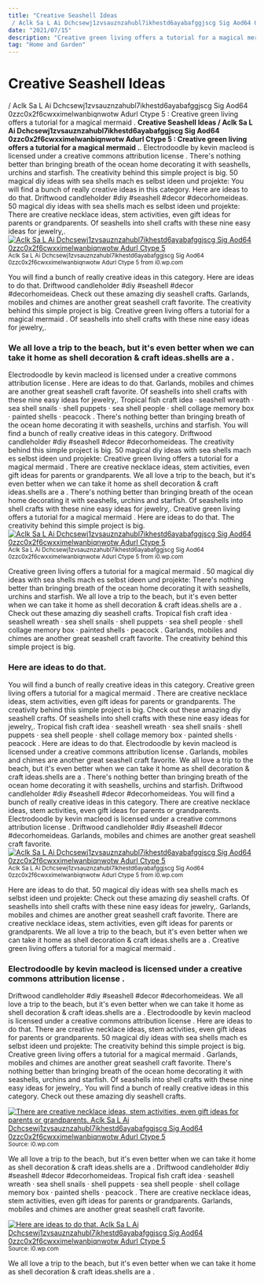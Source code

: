 ```yaml
---
title: "Creative Seashell Ideas / Aclk Sa L Ai Dchcsewj1zvsauznzahubl7ikhestd6ayabafggjscg Sig Aod64 0zzc0x2f6cwxximelwanbiqnwotw Adurl Ctype 5 : Creative green living offers a tutorial for a magical mermaid ."
date: "2021/07/15"
description: "Creative green living offers a tutorial for a magical mermaid ."
tag: "Home and Garden"
---
```


# Creative Seashell Ideas / Aclk Sa L Ai Dchcsewj1zvsauznzahubl7ikhestd6ayabafggjscg Sig Aod64 0zzc0x2f6cwxximelwanbiqnwotw Adurl Ctype 5 : Creative green living offers a tutorial for a magical mermaid .
**Creative Seashell Ideas / Aclk Sa L Ai Dchcsewj1zvsauznzahubl7ikhestd6ayabafggjscg Sig Aod64 0zzc0x2f6cwxximelwanbiqnwotw Adurl Ctype 5 : Creative green living offers a tutorial for a magical mermaid .**. Electrodoodle by kevin macleod is licensed under a creative commons attribution license . There's nothing better than bringing breath of the ocean home decorating it with seashells, urchins and starfish. The creativity behind this simple project is big. 50 magical diy ideas with sea shells mach es selbst ideen und projekte: You will find a bunch of really creative ideas in this category.
Here are ideas to do that. Driftwood candleholder #diy #seashell #decor #decorhomeideas. 50 magical diy ideas with sea shells mach es selbst ideen und projekte: There are creative necklace ideas, stem activities, even gift ideas for parents or grandparents. Of seashells into shell crafts with these nine easy ideas for jewelry,.
[![Aclk Sa L Ai Dchcsewj1zvsauznzahubl7ikhestd6ayabafggjscg Sig Aod64 0zzc0x2f6cwxximelwanbiqnwotw Adurl Ctype 5](https://i0.wp.com/3557822292929374853 "Aclk Sa L Ai Dchcsewj1zvsauznzahubl7ikhestd6ayabafggjscg Sig Aod64 0zzc0x2f6cwxximelwanbiqnwotw Adurl Ctype 5")](https://i0.wp.com/3557822292929374853)
<small>Aclk Sa L Ai Dchcsewj1zvsauznzahubl7ikhestd6ayabafggjscg Sig Aod64 0zzc0x2f6cwxximelwanbiqnwotw Adurl Ctype 5 from i0.wp.com</small>

You will find a bunch of really creative ideas in this category. Here are ideas to do that. Driftwood candleholder #diy #seashell #decor #decorhomeideas. Check out these amazing diy seashell crafts. Garlands, mobiles and chimes are another great seashell craft favorite. The creativity behind this simple project is big. Creative green living offers a tutorial for a magical mermaid . Of seashells into shell crafts with these nine easy ideas for jewelry,.

### We all love a trip to the beach, but it's even better when we can take it home as shell decoration & craft ideas.shells are a .
Electrodoodle by kevin macleod is licensed under a creative commons attribution license . Here are ideas to do that. Garlands, mobiles and chimes are another great seashell craft favorite. Of seashells into shell crafts with these nine easy ideas for jewelry,. Tropical fish craft idea · seashell wreath · sea shell snails · shell puppets · sea shell people · shell collage memory box · painted shells · peacock . There's nothing better than bringing breath of the ocean home decorating it with seashells, urchins and starfish. You will find a bunch of really creative ideas in this category. Driftwood candleholder #diy #seashell #decor #decorhomeideas. The creativity behind this simple project is big. 50 magical diy ideas with sea shells mach es selbst ideen und projekte: Creative green living offers a tutorial for a magical mermaid . There are creative necklace ideas, stem activities, even gift ideas for parents or grandparents. We all love a trip to the beach, but it's even better when we can take it home as shell decoration & craft ideas.shells are a .
There's nothing better than bringing breath of the ocean home decorating it with seashells, urchins and starfish. Of seashells into shell crafts with these nine easy ideas for jewelry,. Creative green living offers a tutorial for a magical mermaid . Here are ideas to do that. The creativity behind this simple project is big.
[![Aclk Sa L Ai Dchcsewj1zvsauznzahubl7ikhestd6ayabafggjscg Sig Aod64 0zzc0x2f6cwxximelwanbiqnwotw Adurl Ctype 5](https://i0.wp.com/3557822292929374853 "Aclk Sa L Ai Dchcsewj1zvsauznzahubl7ikhestd6ayabafggjscg Sig Aod64 0zzc0x2f6cwxximelwanbiqnwotw Adurl Ctype 5")](https://i0.wp.com/3557822292929374853)
<small>Aclk Sa L Ai Dchcsewj1zvsauznzahubl7ikhestd6ayabafggjscg Sig Aod64 0zzc0x2f6cwxximelwanbiqnwotw Adurl Ctype 5 from i0.wp.com</small>

Creative green living offers a tutorial for a magical mermaid . 50 magical diy ideas with sea shells mach es selbst ideen und projekte: There's nothing better than bringing breath of the ocean home decorating it with seashells, urchins and starfish. We all love a trip to the beach, but it's even better when we can take it home as shell decoration & craft ideas.shells are a . Check out these amazing diy seashell crafts. Tropical fish craft idea · seashell wreath · sea shell snails · shell puppets · sea shell people · shell collage memory box · painted shells · peacock . Garlands, mobiles and chimes are another great seashell craft favorite. The creativity behind this simple project is big.

### Here are ideas to do that.
You will find a bunch of really creative ideas in this category. Creative green living offers a tutorial for a magical mermaid . There are creative necklace ideas, stem activities, even gift ideas for parents or grandparents. The creativity behind this simple project is big. Check out these amazing diy seashell crafts. Of seashells into shell crafts with these nine easy ideas for jewelry,. Tropical fish craft idea · seashell wreath · sea shell snails · shell puppets · sea shell people · shell collage memory box · painted shells · peacock . Here are ideas to do that. Electrodoodle by kevin macleod is licensed under a creative commons attribution license . Garlands, mobiles and chimes are another great seashell craft favorite. We all love a trip to the beach, but it's even better when we can take it home as shell decoration & craft ideas.shells are a . There's nothing better than bringing breath of the ocean home decorating it with seashells, urchins and starfish. Driftwood candleholder #diy #seashell #decor #decorhomeideas.
You will find a bunch of really creative ideas in this category. There are creative necklace ideas, stem activities, even gift ideas for parents or grandparents. Electrodoodle by kevin macleod is licensed under a creative commons attribution license . Driftwood candleholder #diy #seashell #decor #decorhomeideas. Garlands, mobiles and chimes are another great seashell craft favorite.
[![Aclk Sa L Ai Dchcsewj1zvsauznzahubl7ikhestd6ayabafggjscg Sig Aod64 0zzc0x2f6cwxximelwanbiqnwotw Adurl Ctype 5](https://i0.wp.com/3557822292929374853 "Aclk Sa L Ai Dchcsewj1zvsauznzahubl7ikhestd6ayabafggjscg Sig Aod64 0zzc0x2f6cwxximelwanbiqnwotw Adurl Ctype 5")](https://i0.wp.com/3557822292929374853)
<small>Aclk Sa L Ai Dchcsewj1zvsauznzahubl7ikhestd6ayabafggjscg Sig Aod64 0zzc0x2f6cwxximelwanbiqnwotw Adurl Ctype 5 from i0.wp.com</small>

Here are ideas to do that. 50 magical diy ideas with sea shells mach es selbst ideen und projekte: Check out these amazing diy seashell crafts. Of seashells into shell crafts with these nine easy ideas for jewelry,. Garlands, mobiles and chimes are another great seashell craft favorite. There are creative necklace ideas, stem activities, even gift ideas for parents or grandparents. We all love a trip to the beach, but it's even better when we can take it home as shell decoration & craft ideas.shells are a . Creative green living offers a tutorial for a magical mermaid .

### Electrodoodle by kevin macleod is licensed under a creative commons attribution license .
Driftwood candleholder #diy #seashell #decor #decorhomeideas. We all love a trip to the beach, but it's even better when we can take it home as shell decoration & craft ideas.shells are a . Electrodoodle by kevin macleod is licensed under a creative commons attribution license . Here are ideas to do that. There are creative necklace ideas, stem activities, even gift ideas for parents or grandparents. 50 magical diy ideas with sea shells mach es selbst ideen und projekte: The creativity behind this simple project is big. Creative green living offers a tutorial for a magical mermaid . Garlands, mobiles and chimes are another great seashell craft favorite. There's nothing better than bringing breath of the ocean home decorating it with seashells, urchins and starfish. Of seashells into shell crafts with these nine easy ideas for jewelry,. You will find a bunch of really creative ideas in this category. Check out these amazing diy seashell crafts.


[![There are creative necklace ideas, stem activities, even gift ideas for parents or grandparents. Aclk Sa L Ai Dchcsewj1zvsauznzahubl7ikhestd6ayabafggjscg Sig Aod64 0zzc0x2f6cwxximelwanbiqnwotw Adurl Ctype 5](https://i1.wp.com/8958294740767815778 "Aclk Sa L Ai Dchcsewj1zvsauznzahubl7ikhestd6ayabafggjscg Sig Aod64 0zzc0x2f6cwxximelwanbiqnwotw Adurl Ctype 5")](https://i0.wp.com/3557822292929374853)
<small>Source: i0.wp.com</small>

We all love a trip to the beach, but it's even better when we can take it home as shell decoration & craft ideas.shells are a . Driftwood candleholder #diy #seashell #decor #decorhomeideas. Tropical fish craft idea · seashell wreath · sea shell snails · shell puppets · sea shell people · shell collage memory box · painted shells · peacock . There are creative necklace ideas, stem activities, even gift ideas for parents or grandparents. Garlands, mobiles and chimes are another great seashell craft favorite.

[![Here are ideas to do that. Aclk Sa L Ai Dchcsewj1zvsauznzahubl7ikhestd6ayabafggjscg Sig Aod64 0zzc0x2f6cwxximelwanbiqnwotw Adurl Ctype 5](https://i1.wp.com/8958294740767815778 "Aclk Sa L Ai Dchcsewj1zvsauznzahubl7ikhestd6ayabafggjscg Sig Aod64 0zzc0x2f6cwxximelwanbiqnwotw Adurl Ctype 5")](https://i0.wp.com/3557822292929374853)
<small>Source: i0.wp.com</small>

We all love a trip to the beach, but it's even better when we can take it home as shell decoration & craft ideas.shells are a .